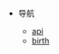 <!-- * 开始 -->

  <!-- * [开始](start.md) -->
  <!-- * [多页文档](zh-cn/more-pages.md) -->
  <!-- * [定制导航栏](zh-cn/custom-navbar.md) -->
  <!-- * [封面](zh-cn/cover.md) -->

* 导航

  * [api](api/)
  * [birth](birth_mail.md)
  <!-- * [开发插件](zh-cn/write-a-plugin.md) -->
  <!-- * [Markdown 配置](zh-cn/markdown.md) -->
  <!-- * [代码高亮](zh-cn/language-highlight.md) -->



<!-- * [Awesome docsify](zh-cn/awesome.md) -->
<!-- * [Changelog](zh-cn/changelog.md) -->